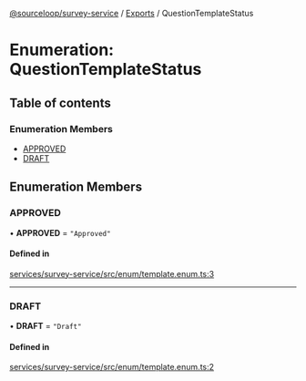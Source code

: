 [@sourceloop/survey-service](../README.md) / [Exports](../modules.md) / QuestionTemplateStatus

# Enumeration: QuestionTemplateStatus

## Table of contents

### Enumeration Members

- [APPROVED](QuestionTemplateStatus.md#approved)
- [DRAFT](QuestionTemplateStatus.md#draft)

## Enumeration Members

### APPROVED

• **APPROVED** = ``"Approved"``

#### Defined in

[services/survey-service/src/enum/template.enum.ts:3](https://github.com/sourcefuse/loopback4-microservice-catalog/blob/93a7f917/services/survey-service/src/enum/template.enum.ts#L3)

___

### DRAFT

• **DRAFT** = ``"Draft"``

#### Defined in

[services/survey-service/src/enum/template.enum.ts:2](https://github.com/sourcefuse/loopback4-microservice-catalog/blob/93a7f917/services/survey-service/src/enum/template.enum.ts#L2)
